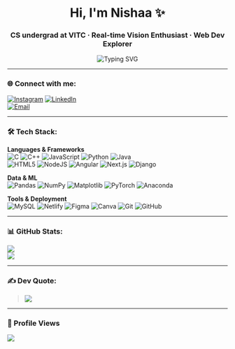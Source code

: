 <h1 align="center">Hi, I'm Nishaa ✨</h1>
<h3 align="center">CS undergrad at VITC · Real-time Vision Enthusiast · Web Dev Explorer</h3>

<p align="center">
  <img src="https://readme-typing-svg.demolab.com?font=Fira+Code&weight=500&size=24&pause=1000&color=00FFC8&center=true&vCenter=true&width=1000&lines=Learning+ML+%7C+Vision+Nerd+in+Progress;Fueled+by+Mint+Choco+or+Iced+Americano+%26+Late+Night+Code+Sessions" alt="Typing SVG" />
</p>

---

### 🌐 Connect with me:
[![Instagram](https://img.shields.io/badge/Instagram-%23E4405F.svg?logo=Instagram&logoColor=white)](https://instagram.com/_itsnishawhat_) 
[![LinkedIn](https://img.shields.io/badge/LinkedIn-%230077B5.svg?logo=linkedin&logoColor=white)](https://linkedin.com/in/nisha-singh-203a89280/)   
[![Email](https://img.shields.io/badge/Email-D14836?logo=gmail&logoColor=white)](mailto:nishasinghnus@gmail.com)

---

### 🛠️ Tech Stack:

**Languages & Frameworks**  
![C](https://img.shields.io/badge/C-%2300599C.svg?style=for-the-badge&logo=c&logoColor=white) 
![C++](https://img.shields.io/badge/C++-%2300599C.svg?style=for-the-badge&logo=c%2B%2B&logoColor=white) 
![JavaScript](https://img.shields.io/badge/JS-%23323330.svg?style=for-the-badge&logo=javascript&logoColor=%23F7DF1E) 
![Python](https://img.shields.io/badge/Python-3670A0?style=for-the-badge&logo=python&logoColor=ffdd54) 
![Java](https://img.shields.io/badge/Java-%23ED8B00.svg?style=for-the-badge&logo=openjdk&logoColor=white)  
![HTML5](https://img.shields.io/badge/HTML5-%23E34F26.svg?style=for-the-badge&logo=html5&logoColor=white) 
![NodeJS](https://img.shields.io/badge/Node.js-6DA55F?style=for-the-badge&logo=node.js&logoColor=white) 
![Angular](https://img.shields.io/badge/Angular-%23DD0031.svg?style=for-the-badge&logo=angular&logoColor=white) 
![Next.js](https://img.shields.io/badge/Next-black?style=for-the-badge&logo=next.js&logoColor=white) 
![Django](https://img.shields.io/badge/Django-%23092E20.svg?style=for-the-badge&logo=django&logoColor=white)

**Data & ML**  
![Pandas](https://img.shields.io/badge/Pandas-%23150458.svg?style=for-the-badge&logo=pandas&logoColor=white) 
![NumPy](https://img.shields.io/badge/NumPy-%23013243.svg?style=for-the-badge&logo=numpy&logoColor=white) 
![Matplotlib](https://img.shields.io/badge/Matplotlib-%23ffffff.svg?style=for-the-badge&logo=Matplotlib&logoColor=black) 
![PyTorch](https://img.shields.io/badge/PyTorch-%23EE4C2C.svg?style=for-the-badge&logo=PyTorch&logoColor=white) 
![Anaconda](https://img.shields.io/badge/Anaconda-%2344A833.svg?style=for-the-badge&logo=anaconda&logoColor=white)

**Tools & Deployment**  
![MySQL](https://img.shields.io/badge/MySQL-4479A1.svg?style=for-the-badge&logo=mysql&logoColor=white) 
![Netlify](https://img.shields.io/badge/Netlify-%23000000.svg?style=for-the-badge&logo=netlify&logoColor=#00C7B7) 
![Figma](https://img.shields.io/badge/Figma-%23F24E1E.svg?style=for-the-badge&logo=figma&logoColor=white) 
![Canva](https://img.shields.io/badge/Canva-%2300C4CC.svg?style=for-the-badge&logo=Canva&logoColor=white) 
![Git](https://img.shields.io/badge/Git-%23F05033.svg?style=for-the-badge&logo=git&logoColor=white) 
![GitHub](https://img.shields.io/badge/GitHub-%23121011.svg?style=for-the-badge&logo=github&logoColor=white)

---

### 📊 GitHub Stats:
![](https://github-readme-stats.vercel.app/api/top-langs/?username=nishasingh-49&theme=blue-green&hide_border=false&include_all_commits=true&count_private=true&layout=compact)  
![](https://nirzak-streak-stats.vercel.app/?user=nishasingh-49&theme=blue-green&hide_border=false)

---

### ✍️ Dev Quote:
> ![](https://quotes-github-readme.vercel.app/api?type=horizontal&theme=dark)

---

### 👀 Profile Views
[![](https://visitcount.itsvg.in/api?id=nishasingh-49&icon=4&color=0)](https://visitcount.itsvg.in)

<!-- Powered by vibes, iced americano, and a lil' bit of chaos 🌪️ -->
